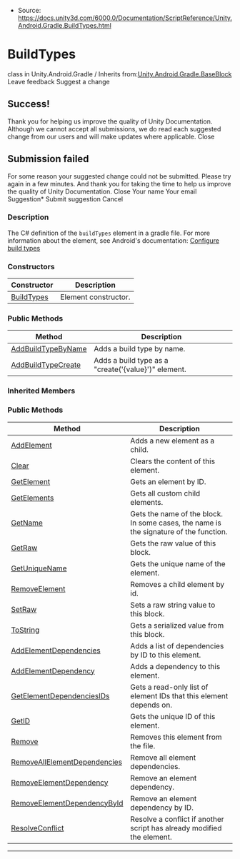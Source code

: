 * Source: https://docs.unity3d.com/6000.0/Documentation/ScriptReference/Unity.Android.Gradle.BuildTypes.html

# BuildTypes
class in Unity.Android.Gradle
/
Inherits from:[Unity.Android.Gradle.BaseBlock](https://docs.unity3d.com/6000.0/Documentation/ScriptReference/Unity.Android.Gradle.BaseBlock.html)
Leave feedback
Suggest a change
## Success!
Thank you for helping us improve the quality of Unity Documentation. Although we cannot accept all submissions, we do read each suggested change from our users and will make updates where applicable.
Close
## Submission failed
For some reason your suggested change could not be submitted. Please <a>try again</a> in a few minutes. And thank you for taking the time to help us improve the quality of Unity Documentation.
Close
Your name Your email Suggestion* Submit suggestion
Cancel
### Description
The C# definition of the `buildTypes` element in a gradle file.
For more information about the element, see Android's documentation: [Configure build types](https://developer.android.com/studio/build/build-variants#build-types)
### Constructors
Constructor | Description  
---|---  
[BuildTypes](https://docs.unity3d.com/6000.0/Documentation/ScriptReference/Unity.Android.Gradle.BuildTypes-ctor.html) | Element constructor.  
### Public Methods
Method | Description  
---|---  
[AddBuildTypeByName](https://docs.unity3d.com/6000.0/Documentation/ScriptReference/Unity.Android.Gradle.BuildTypes.AddBuildTypeByName.html) | Adds a build type by name.  
[AddBuildTypeCreate](https://docs.unity3d.com/6000.0/Documentation/ScriptReference/Unity.Android.Gradle.BuildTypes.AddBuildTypeCreate.html) | Adds a build type as a "create('{value}')" element.  
### Inherited Members
### Public Methods
Method | Description  
---|---  
[AddElement](https://docs.unity3d.com/6000.0/Documentation/ScriptReference/Unity.Android.Gradle.BaseBlock.AddElement.html) | Adds a new element as a child.  
[Clear](https://docs.unity3d.com/6000.0/Documentation/ScriptReference/Unity.Android.Gradle.BaseBlock.Clear.html) | Clears the content of this element.  
[GetElement](https://docs.unity3d.com/6000.0/Documentation/ScriptReference/Unity.Android.Gradle.BaseBlock.GetElement.html) | Gets an element by ID.  
[GetElements](https://docs.unity3d.com/6000.0/Documentation/ScriptReference/Unity.Android.Gradle.BaseBlock.GetElements.html) | Gets all custom child elements.  
[GetName](https://docs.unity3d.com/6000.0/Documentation/ScriptReference/Unity.Android.Gradle.BaseBlock.GetName.html) | Gets the name of the block. In some cases, the name is the signature of the function.  
[GetRaw](https://docs.unity3d.com/6000.0/Documentation/ScriptReference/Unity.Android.Gradle.BaseBlock.GetRaw.html) | Gets the raw value of this block.  
[GetUniqueName](https://docs.unity3d.com/6000.0/Documentation/ScriptReference/Unity.Android.Gradle.BaseBlock.GetUniqueName.html) | Gets the unique name of the element.  
[RemoveElement](https://docs.unity3d.com/6000.0/Documentation/ScriptReference/Unity.Android.Gradle.BaseBlock.RemoveElement.html) | Removes a child element by id.  
[SetRaw](https://docs.unity3d.com/6000.0/Documentation/ScriptReference/Unity.Android.Gradle.BaseBlock.SetRaw.html) | Sets a raw string value to this block.  
[ToString](https://docs.unity3d.com/6000.0/Documentation/ScriptReference/Unity.Android.Gradle.BaseBlock.ToString.html) | Gets a serialized value from this block.  
[AddElementDependencies](https://docs.unity3d.com/6000.0/Documentation/ScriptReference/Unity.Android.Gradle.BaseElement.AddElementDependencies.html) | Adds a list of dependencies by ID to this element.  
[AddElementDependency](https://docs.unity3d.com/6000.0/Documentation/ScriptReference/Unity.Android.Gradle.BaseElement.AddElementDependency.html) | Adds a dependency to this element.  
[GetElementDependenciesIDs](https://docs.unity3d.com/6000.0/Documentation/ScriptReference/Unity.Android.Gradle.BaseElement.GetElementDependenciesIDs.html) | Gets a read-only list of element IDs that this element depends on.  
[GetID](https://docs.unity3d.com/6000.0/Documentation/ScriptReference/Unity.Android.Gradle.BaseElement.GetID.html) | Gets the unique ID of this element.  
[Remove](https://docs.unity3d.com/6000.0/Documentation/ScriptReference/Unity.Android.Gradle.BaseElement.Remove.html) | Removes this element from the file.  
[RemoveAllElementDependencies](https://docs.unity3d.com/6000.0/Documentation/ScriptReference/Unity.Android.Gradle.BaseElement.RemoveAllElementDependencies.html) | Remove all element dependencies.  
[RemoveElementDependency](https://docs.unity3d.com/6000.0/Documentation/ScriptReference/Unity.Android.Gradle.BaseElement.RemoveElementDependency.html) | Remove an element dependency.  
[RemoveElementDependencyById](https://docs.unity3d.com/6000.0/Documentation/ScriptReference/Unity.Android.Gradle.BaseElement.RemoveElementDependencyById.html) | Remove an element dependency by ID.  
[ResolveConflict](https://docs.unity3d.com/6000.0/Documentation/ScriptReference/Unity.Android.Gradle.BaseElement.ResolveConflict.html) | Resolve a conflict if another script has already modified the element.  
* * *
